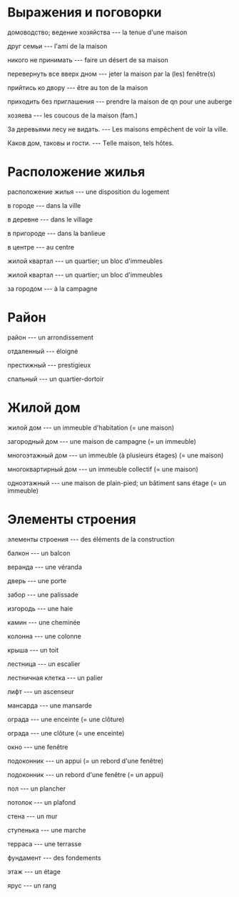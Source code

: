 # Выражения и поговорки
домоводство; ведение хозяйства --- la tenue d'une maison



друг семьи --- l'ami de la maison



никого не принимать --- faire un désert de sa maison



перевернуть все вверх дном --- jeter la maison par la (les) fenêtre(s)



прийтись ко двору --- être au ton de la maison



приходить без приглашения --- prendre la maison de qn pour une auberge



хозяева --- les coucous de la maison (fam.)



За деревьями лесу не видать. --- Les maisons empêchent de voir la ville.



Каков дом, таковы и гости. --- Тelle maison, tels hôtes.



# Расположение жилья
расположение жилья --- une disposition du logement



в городе --- dans la ville



в деревне --- dans le village



в пригороде --- dans la banlieue



в центре --- au centre



жилой квартал --- un quartier; un bloc d'immeubles



жилой квартал --- un quartier; un bloc d'immeubles



за городом --- à la campagne



# Pайон
район --- un arrondissement



отдаленный --- éloigné



престижный --- prestigieux



спальный --- un quartier-dortoir



# Жилой дом
жилой дом --- un immeuble d'habitation
(= une maison)



загородный дом --- une maison de campagne
(= un immeuble)



многоэтажный дом --- un immeuble (à plusieurs étages)
(= une maison)



многоквартирный дом --- un immeuble collectif
(= une maison)



одноэтажный --- une maison de plain-pied; un bâtiment sans étage
(= un immeuble)



# Элементы строения
элементы строения --- des éléments de la construction



балкон --- un balcon



веранда --- une véranda



дверь --- une porte



забор --- une palissade



изгородь --- une haie



камин --- une cheminée



колонна --- une colonne



крыша --- un toit



лестница --- un escalier



лестничная клетка --- un palier



лифт --- un ascenseur



мансарда --- une mansarde



ограда --- une enceinte
(= une clôture)



ограда --- une clôture
(= une enceinte)



окно --- une fenêtre



подоконник --- un appui
(= un rebord d'une fenêtre)



подоконник --- un rebord d'une fenêtre
(= un appui)



пол --- un plancher



потолок --- un plafond



стена --- un mur



ступенька --- une marche



терраса --- une terrasse



фундамент --- des fondements



этаж --- un étage



ярус --- un rang